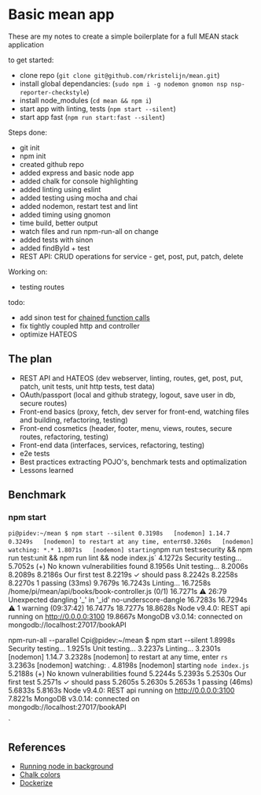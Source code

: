 # Basic mean app

These are my notes to create a simple boilerplate for a full MEAN stack application

to get started:
- clone repo (`git clone git@github.com/rkristelijn/mean.git`)
- install global dependancies: (`sudo npm i -g nodemon gnomon nsp nsp-reporter-checkstyle`)
- install node_modules (`cd mean && npm i`)
- start app with linting, tests (`npm start --silent`)
- start app fast (`npm run start:fast --silent`)

Steps done:
- git init
- npm init
- created github repo
- added express and basic node app
- added chalk for console highlighting
- added linting using eslint
- added testing using mocha and chai
- added nodemon, restart test and lint
- added timing using gnomon
- time build, better output
- watch files and run npm-run-all on change
- added tests with sinon
- added findById + test
- REST API: CRUD operations for service - get, post, put, patch, delete

Working on:
- testing routes

todo:
- add sinon test for [chained function calls](https://stackoverflow.com/questions/37948135/how-do-i-stub-a-chain-of-methods-in-sinon)
- fix tightly coupled http and controller
- optimize HATEOS

## The plan

- REST API and HATEOS (dev webserver, linting, routes, get, post, put, patch, unit tests, unit http tests, test data)
- OAuth/passport (local and github strategy, logout, save user in db, secure routes)
- Front-end basics (proxy, fetch, dev server for front-end, watching files and building, refactoring, testing)
- Front-end cosmetics (header, footer, menu, views, routes, secure routes, refactoring, testing)
- Front-end data (interfaces, services, refactoring, testing)
- e2e tests
- Best practices extracting POJO's, benchmark tests and optimalization
- Lessons learned

## Benchmark
### npm start
`
pi@pidev:~/mean $ npm start --silent
   0.3198s   [nodemon] 1.14.7
   0.3249s   [nodemon] to restart at any time, enter `rs`
   0.3260s   [nodemon] watching: *.*
   1.8071s   [nodemon] starting `npm run test:security && npm run test:unit && npm run lint && node index.js`
   4.1272s   Security testing...
   5.7052s   (+) No known vulnerabilities found
   8.1956s   Unit testing...
   8.2006s
   8.2089s
   8.2186s     Our first test
   8.2219s       ✓ should pass
   8.2242s
   8.2258s
   8.2270s     1 passing (33ms)
   9.7679s
  16.7243s   Linting...
  16.7258s   /home/pi/mean/api/books/book-controller.js (0/1)
  16.7271s     ⚠  26:79  Unexpected dangling '_' in '_id'  no-underscore-dangle
  16.7283s
  16.7294s   ⚠ 1 warning (09:37:42)
  16.7477s
  18.7277s
  18.8628s   Node v9.4.0: REST api running on http://0.0.0.0:3100
  19.8667s   MongoDB v3.0.14: connected on mongodb://localhost:27017/bookAPI

npm-run-all --parallel
Cpi@pidev:~/mean $ npm start --silent
   1.8998s   Security testing...
   1.9251s   Unit testing...
   3.2237s   Linting...
   3.2301s   [nodemon] 1.14.7
   3.2328s   [nodemon] to restart at any time, enter `rs`
   3.2363s   [nodemon] watching: *.*
   4.8198s   [nodemon] starting `node index.js`
   5.2188s   (+) No known vulnerabilities found
   5.2244s
   5.2393s
   5.2530s     Our first test
   5.2571s       ✓ should pass
   5.2605s
   5.2630s
   5.2653s     1 passing (46ms)
   5.6833s
   5.8163s   Node v9.4.0: REST api running on http://0.0.0.0:3100
   7.8221s   MongoDB v3.0.14: connected on mongodb://localhost:27017/bookAPI

`

## References
- [Running node in background](https://stackoverflow.com/questions/4018154/how-do-i-run-a-node-js-app-as-a-background-service/29042953#29042953)
- [Chalk colors](https://www.npmjs.com/package/chalk#256-and-truecolor-color-support)
- [Dockerize](https://nodejs.org/en/docs/guides/nodejs-docker-webapp/)

